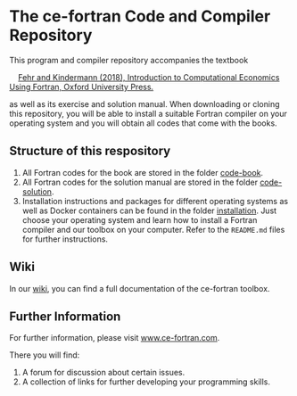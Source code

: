 # The ce-fortran Code and Compiler Repository

This program and compiler repository accompanies the textbook

&nbsp;&nbsp;&nbsp;&nbsp;[Fehr and Kindermann (2018), Introduction to Computational Economics Using Fortran, Oxford University Press.](https://global.oup.com/academic/product/introduction-to-computational-economics-using-fortran-9780198804406?prevSortField=1&sortField=8&start=0&resultsPerPage=20&prevNumResPerPage=20&lang=en&cc=no)

as well as its exercise and solution manual. When downloading or cloning this repository, you will be able to install a suitable Fortran compiler on your operating system and you will obtain all codes that come with the books.

## Structure of this respository

1. All Fortran codes for the book are stored in the folder [code-book](https://github.com/fabiankindermann/ce-fortran/tree/main/code-book).
2. All Fortran codes for the solution manual are stored in the folder [code-solution](https://github.com/fabiankindermann/ce-fortran/tree/main/code-solution).
3. Installation instructions and packages for different operating systems as well as Docker containers can be found in the folder [installation](https://github.com/fabiankindermann/ce-fortran/tree/main/installation). Just choose your operating system and learn how to install a Fortran compiler and our toolbox on your computer. Refer to the `README.md` files for further instructions.

## Wiki

In our [wiki](https://github.com/fabiankindermann/ce-fortran/wiki), you can find a full documentation of the ce-fortran toolbox.

## Further Information

For further information, please visit www.ce-fortran.com.

There you will find:
1. A forum for discussion about certain issues.
2. A collection of links for further developing your programming skills.


